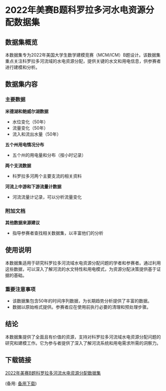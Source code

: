  # 2022年美赛B题科罗拉多河水电资源分配数据集

 ## 数据集概览

 本数据集专为2022年美国大学生数学建模竞赛（MCM/ICM）B题设计。该数据集重点关注科罗拉多河流域的水电资源分配，提供关键的水文和用电信息，供参赛者进行建模和分析。

 ## 数据集内容

 ### 主要数据

 **米德湖和鲍威尔湖数据**

 - 水位变化（50年）
 - 流量变化（50年）
 - 流入和流出水量（50年）

 **五个州用电情况分布**

 - 五个州的用电量和分布（按小时记录）

 **两个支流数据**

 - 科罗拉多河两个主要支流的相关资料

 **河流上中游和下游流量计数据**

 - 河流流量计记录，可以分析流量变化

 ### 附加文档

 **其他数据来源建议**

 - 指导参赛者查找相关数据集，以丰富他们的分析

 ## 使用说明

 本数据集适用于研究科罗拉多河流域水电资源分配问题的学者和参赛者。通过利用这些数据，可以深入了解河流的水文特性和用电模式，为资源分配决策提供基于证据的基础。

 ### 重要注意事项

 - 该数据集包含50年的时间序列数据，为长期趋势分析提供了丰富的数据。
 - 数据以原始格式提供。参赛者应在使用前执行必要的清理和预处理步骤。

 ## 结论

 本数据集提供了全面且有价值的资源，支持对科罗拉多河流域水电资源分配问题的研究和建模工作。它为参与者提供了深入了解河流系统和用电需求所需的洞察力。

 ## 下载链接
 [2022年美赛B题科罗拉多河流水电资源分配数据集](https://pan.quark.cn/s/ee3137cf85bd) 

 (备用: [备用下载](https://pan.baidu.com/s/1UsuKLhr1RY0t7TLsZJqVCA?pwd=1234))
